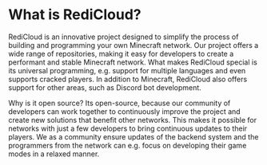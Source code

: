 # What is RediCloud?
RediCloud is an innovative project designed to simplify the process of building and programming your own Minecraft network. Our project offers a wide range of repositories, making it easy for developers to create a performant and stable Minecraft network.
What makes RediCloud special is its universal programming, e.g. support for multiple languages and even supports cracked players. In addition to Minecraft, RediCloud also offers support for other areas, such as Discord bot development. 

Why is it open source?
Its open-source, because our community of developers can work together to continuously improve the project and create new solutions that benefit other networks. This makes it possible for networks with just a few developers to bring continuous updates to their players. We as a community ensure updates of the backend system and the programmers from the network can e.g. focus on developing their game modes in a relaxed manner.
